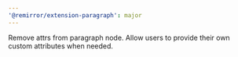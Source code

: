 ```yaml
---
'@remirror/extension-paragraph': major
---
```


Remove attrs from paragraph node. Allow users to provide their own custom attributes when needed.

